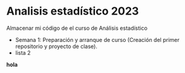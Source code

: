 # Analisis estadístico 2023
Almacenar mi código de el curso de Análisis estadístico 


+ Semana 1: Preparación y arranque de curso (Creación del primer repositorio y proyecto de clase).
+ lista 2


**hola**
